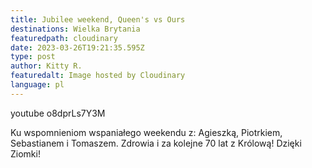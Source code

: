```yaml
---
title: Jubilee weekend, Queen's vs Ours
destinations: Wielka Brytania
featuredpath: cloudinary
date: 2023-03-26T19:21:35.595Z
type: post
author: Kitty R.
featuredalt: Image hosted by Cloudinary
language: pl
---
```

youtube o8dprLs7Y3M

<!--StartFragment-->

Ku wspomnieniom wspaniałego weekendu z: Agieszką, Piotrkiem, Sebastianem i Tomaszem. Zdrowia i za kolejne 70 lat z Królową! Dzięki Ziomki! 

<!--EndFragment-->